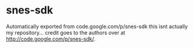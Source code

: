 # snes-sdk
Automatically exported from code.google.com/p/snes-sdk
this isnt actually my repository... credit goes to the authors over at http://code.google.com/p/snes-sdk/.
